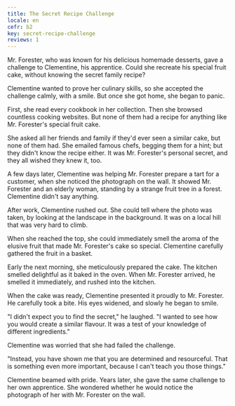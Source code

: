 ```yaml
---
title: The Secret Recipe Challenge
locale: en
cefr: b2
key: secret-recipe-challenge
reviews: 1
---
```


Mr. Forester, who was known for his delicious homemade desserts, gave a challenge to Clementine, his apprentice. Could she recreate his special fruit cake, without knowing the secret family recipe?

Clementine wanted to prove her culinary skills, so she accepted the challenge calmly, with a smile. But once she got home, she began to panic.

First, she read every cookbook in her collection. Then she browsed countless cooking websites. But none of them had a recipe for anything like Mr. Forester's special fruit cake.

She asked all her friends and family if they'd ever seen a similar cake, but none of them had. She emailed famous chefs, begging them for a hint; but they didn't know the recipe either. It was Mr. Forester's personal secret, and they all wished they knew it, too.

A few days later, Clementine was helping Mr. Forester prepare a tart for a customer, when she noticed the photograph on the wall. It showed Mr. Forester and an elderly woman, standing by a strange fruit tree in a forest. Clementine didn't say anything.

After work, Clementine rushed out. She could tell where the photo was taken, by looking at the landscape in the background. It was on a local hill that was very hard to climb.

When she reached the top, she could immediately smell the aroma of the elusive fruit that made Mr. Forester's cake so special. Clementine carefully gathered the fruit in a basket.

Early the next morning, she meticulously prepared the cake. The kitchen smelled delightful as it baked in the oven. When Mr. Forester arrived, he smelled it immediately, and rushed into the kitchen.

When the cake was ready, Clementine presented it proudly to Mr. Forester. He carefully took a bite. His eyes widened, and slowly he began to smile.

"I didn't expect you to find the secret," he laughed. "I wanted to see how you would create a similar flavour. It was a test of your knowledge of different ingredients."

Clementine was worried that she had failed the challenge.

"Instead, you have shown me that you are determined and resourceful. That is something even more important, because I can't teach you those things."

Clementine beamed with pride. Years later, she gave the same challenge to her own apprentice. She wondered whether he would notice the photograph of her with Mr. Forester on the wall.
